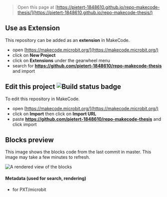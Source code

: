 
> Open this page at [https://pietert-1848610.github.io/repo-makecode-thesis/](https://pietert-1848610.github.io/repo-makecode-thesis/)

## Use as Extension

This repository can be added as an **extension** in MakeCode.

* open [https://makecode.microbit.org/](https://makecode.microbit.org/)
* click on **New Project**
* click on **Extensions** under the gearwheel menu
* search for **https://github.com/pietert-1848610/repo-makecode-thesis** and import

## Edit this project ![Build status badge](https://github.com/pietert-1848610/repo-makecode-thesis/workflows/MakeCode/badge.svg)

To edit this repository in MakeCode.

* open [https://makecode.microbit.org/](https://makecode.microbit.org/)
* click on **Import** then click on **Import URL**
* paste **https://github.com/pietert-1848610/repo-makecode-thesis** and click import

## Blocks preview

This image shows the blocks code from the last commit in master.
This image may take a few minutes to refresh.

![A rendered view of the blocks](https://github.com/pietert-1848610/repo-makecode-thesis/raw/master/.github/makecode/blocks.png)

#### Metadata (used for search, rendering)

* for PXT/microbit
<script src="https://makecode.com/gh-pages-embed.js"></script><script>makeCodeRender("{{ site.makecode.home_url }}", "{{ site.github.owner_name }}/{{ site.github.repository_name }}");</script>
